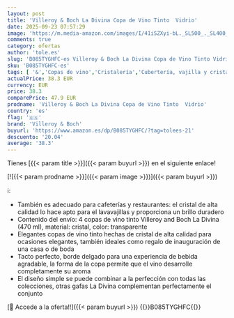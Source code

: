 ```yaml
---
layout: post
title: 'Villeroy & Boch La Divina Copa de Vino Tinto  Vidrio'
date: 2025-09-23 07:57:29
image: 'https://m.media-amazon.com/images/I/41iSZXyi-bL._SL500_._SL400_.jpg'
comments: true
category: ofertas
author: 'tole.es'
slug: 'B085TYGHFC-es Villeroy & Boch La Divina Copa de Vino Tinto Vidrio'
sku: 'B085TYGHFC-es'
tags: [ '&','Copas de vino','Cristalería','Cubertería, vajilla y cristalería','Hogar y cocina','boch','villeroy','villeroy & boch','🇪🇸', ]
actualPrice: 38.3 EUR
currency: EUR
price: 38.3
comparePrice: 47.9 EUR
prodname: 'Villeroy & Boch La Divina Copa de Vino Tinto  Vidrio'
country: 'es'
flag: '🇪🇸'
brand: 'Villeroy & Boch'
buyurl: 'https://www.amazon.es/dp/B085TYGHFC/?tag=tolees-21'
descuento: '20.04'
average: '38.3'
---
```


Tienes [{{< param title >}}]({{< param buyurl >}}) en el siguiente enlace!

[![{{< param prodname >}}]({{< param image >}})]({{< param buyurl >}})

ℹ️:

- También es adecuado para cafeterías y restaurantes: el cristal de alta calidad lo hace apto para el lavavajillas y proporciona un brillo duradero
- Contenido del envío: 4 copas de vino tinto Villeroy and Boch La Divina (470 ml), material: cristal, color: transparente
- Elegantes copas de vino tinto hechas de cristal de alta calidad para ocasiones elegantes, también ideales como regalo de inauguración de una casa o de boda
- Tacto perfecto, borde delgado para una experiencia de bebida agradable, la forma de la copa permite que el vino desarrolle completamente su aroma
- El diseño simple se puede combinar a la perfección con todas las colecciones, otras gafas La Divina complementan perfectamente el conjunto

[🛒 Accede a la oferta!!]({{< param buyurl >}})
{{<world>}}B085TYGHFC{{</world>}}
